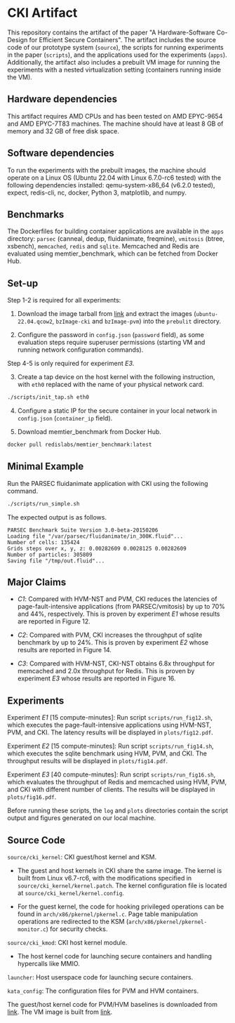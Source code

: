 # CKI Artifact

This repository contains the artifact of the paper "A Hardware-Software Co-Design for Efficient Secure Containers".
The artifact includes the source code of our prototype system (`source`), the scripts for running experiments in the paper (`scripts`), and the applications used for the experiments (`apps`).
Additionally, the artifact also includes a prebuilt VM image for running the experiments with a nested virtualization setting (containers running inside the VM).

## Hardware dependencies

This artifact requires AMD CPUs and has been tested on AMD EPYC-9654 and AMD EPYC-7T83 machines.
The machine should have at least 8 GB of memory and 32 GB of free disk space.

## Software dependencies

To run the experiments with the prebuilt images, the machine should operate on a Linux OS (Ubuntu 22.04 with Linux 6.7.0-rc6 tested) with the following dependencies installed:
qemu-system-x86_64 (v6.2.0 tested), expect, redis-cli, nc, docker, Python 3, matplotlib, and numpy.

## Benchmarks

The Dockerfiles for building container applications are available in the `apps` directory:
`parsec` (canneal, dedup, fluidanimate, freqmine), `vmitosis` (btree, xsbench), `memcached`, `redis` and `sqlite`.
Memcached and Redis are evaluated using memtier\_benchmark, which can be fetched from Docker Hub.

## Set-up

Step 1-2 is required for all experiments:

1. Download the image tarball from [link](https://www.dropbox.com/scl/fo/iedumaw4y9fg7tlx0ogde/ANYVteAdU3NT6ND-5PnTSC8?rlkey=x64edtal07735983yl6ah4zjt&st=6d0ktjv4&dl=0) and extract the images (`ubuntu-22.04.qcow2`, `bzImage-cki` and `bzImage-pvm`) into the `prebulit` directory.

2. Configure the password in `config.json` (`password` field), as some evaluation steps require superuser permissions (starting VM and running network configuration commands).

Step 4-5 is only required for experiment *E3*.

3. Create a tap device on the host kernel with the following instruction, with `eth0` replaced with the name of your physical network card.

```Bash
./scripts/init_tap.sh eth0
```

4. Configure a static IP for the secure container in your local network in `config.json` (`container_ip` field).

5. Download memtier_benchmark from Docker Hub.

```Bash
docker pull redislabs/memtier_benchmark:latest
```

## Minimal Example

Run the PARSEC fluidanimate application with CKI using the following command.

```Bash
./scripts/run_simple.sh
```

The expected output is as follows.

```
PARSEC Benchmark Suite Version 3.0-beta-20150206
Loading file "/var/parsec/fluidanimate/in_300K.fluid"...
Number of cells: 135424
Grids steps over x, y, z: 0.00282609 0.0028125 0.00282609
Number of particles: 305809
Saving file "/tmp/out.fluid"...
```

## Major Claims 

* *C1*: Compared with HVM-NST and PVM, CKI reduces the latencies of page-fault-intensive applications (from PARSEC/vmitosis) by up to 70% and 44%, respectively. This is proven by experiment *E1* whose results are reported in Figure 12.

* *C2*: Compared with PVM, CKI increases the throughput of sqlite benchmark by up to 24%. This is proven by experiment *E2* whose results are reported in Figure 14.

* *C3*: Compared with HVM-NST, CKI-NST obtains 6.8x throughput for memcached and 2.0x throughput for Redis. This is proven by experiment *E3* whose results are reported in Figure 16.

## Experiments

Experiment *E1* [15 compute-minutes]: Run script `scripts/run_fig12.sh`, which executes the page-fault-intensive applications using HVM-NST, PVM, and CKI. The latency results will be displayed in `plots/fig12.pdf`.

Experiment *E2* [15 compute-minutes]: Run script `scripts/run_fig14.sh`, which executes the sqlite benchmark using HVM, PVM, and CKI. The throughput results will be displayed in `plots/fig14.pdf`.

Experiment *E3* [40 compute-minutes]: Run script `scripts/run_fig16.sh`, which evaluates the throughput of Redis and memcached using HVM, PVM, and CKI with different number of clients. The results will be displayed in `plots/fig16.pdf`.

Before running these scripts, the `log` and `plots` directories contain the script output and figures generated on our local machine.

## Source Code

`source/cki_kernel`: CKI guest/host kernel and KSM.

* The guest and host kernels in CKI share the same image.
The kernel is built from Linux v6.7-rc6, with the modifications specified in `source/cki_kernel/kernel.patch`.
The kernel configuration file is located at `source/cki_kernel/kernel.config`.

* For the guest kernel, the code for hooking privileged operations can be found in `arch/x86/pkernel/pkernel.c`.
Page table manipulation operations are redirected to the KSM (`arch/x86/pkernel/pkernel-monitor.c`) for security checks.

`source/cki_kmod`: CKI host kernel module.

* The host kernel code for launching secure containers and handling hypercalls like MMIO.

`launcher`: Host userspace code for launching secure containers.

`kata_config`: The configuration files for PVM and HVM containers.

The guest/host kernel code for PVM/HVM baselines is downloaded from [link](https://github.com/virt-pvm/linux). The VM image is built from [link](https://github.com/virt-pvm/misc/releases/download/test/pvm-kata-vm-img.tar.gz).
